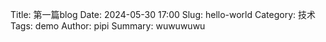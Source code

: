 Title: 第一篇blog
Date: 2024-05-30 17:00
Slug: hello-world
Category: 技术
Tags: demo
Author: pipi
Summary: wuwuwuwu
